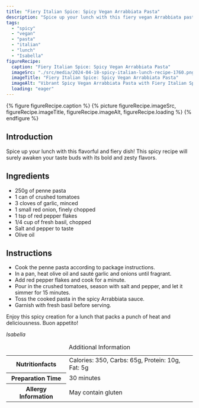 ```yaml
---
title: "Fiery Italian Spice: Spicy Vegan Arrabbiata Pasta"
description: "Spice up your lunch with this fiery vegan Arrabbiata pasta. A zesty and bold dish that will awaken your taste buds with its spicy flavors."
tags:
  - "spicy"
  - "vegan"
  - "pasta"
  - "italian"
  - "lunch"
  - "Isabella"
figureRecipe: 
  caption: "Fiery Italian Spice: Spicy Vegan Arrabbiata Pasta"
  imageSrc: "./src/media/2024-04-18-spicy-italian-lunch-recipe-1760.png"
  imageTitle: "Fiery Italian Spice: Spicy Vegan Arrabbiata Pasta"
  imageAlt: "Vibrant Spicy Vegan Arrabbiata Pasta with Fiery Italian Spice on a clean, simplistic table setting"
  loading: "eager"
---
```


{% figure figureRecipe.caption %}
{% picture figureRecipe.imageSrc, figureRecipe.imageTitle, figureRecipe.imageAlt, figureRecipe.loading %}
{% endfigure %}

## Introduction

Spice up your lunch with this flavorful and fiery dish! This spicy recipe will surely awaken your taste buds with its bold and zesty flavors.

## Ingredients

- 250g of penne pasta
- 1 can of crushed tomatoes
- 3 cloves of garlic, minced
- 1 small red onion, finely chopped
- 1 tsp of red pepper flakes
- 1/4 cup of fresh basil, chopped
- Salt and pepper to taste
- Olive oil

## Instructions

- Cook the penne pasta according to package instructions.
- In a pan, heat olive oil and sauté garlic and onions until fragrant.
- Add red pepper flakes and cook for a minute.
- Pour in the crushed tomatoes, season with salt and pepper, and let it simmer for 15 minutes.
- Toss the cooked pasta in the spicy Arrabbiata sauce.
- Garnish with fresh basil before serving.

Enjoy this spicy creation for a lunch that packs a punch of heat and deliciousness. Buon appetito!

*Isabella*

<table><caption class='sr-only'>Additional Information</caption><tr><th>Nutritionfacts</th><td>Calories: 350, Carbs: 65g, Protein: 10g, Fat: 5g&nbsp;</td></tr><tr><th>Preparation Time</th><td>30 minutes&nbsp;</td></tr><tr><th>Allergy Information</th><td>May contain gluten&nbsp;</td></tr></table>

